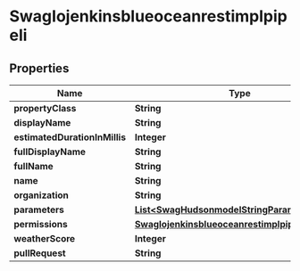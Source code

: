 
# SwagIojenkinsblueoceanrestimplpipeli

## Properties
Name | Type | Description | Notes
------------ | ------------- | ------------- | -------------
**propertyClass** | **String** |  |  [optional]
**displayName** | **String** |  |  [optional]
**estimatedDurationInMillis** | **Integer** |  |  [optional]
**fullDisplayName** | **String** |  |  [optional]
**fullName** | **String** |  |  [optional]
**name** | **String** |  |  [optional]
**organization** | **String** |  |  [optional]
**parameters** | [**List&lt;SwagHudsonmodelStringParameterDefini&gt;**](SwagHudsonmodelStringParameterDefini.md) |  |  [optional]
**permissions** | [**SwagIojenkinsblueoceanrestimplpipeli**](SwagIojenkinsblueoceanrestimplpipeli.md) |  |  [optional]
**weatherScore** | **Integer** |  |  [optional]
**pullRequest** | **String** |  |  [optional]



